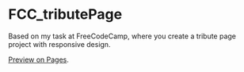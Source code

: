 # FCC_tributePage

Based on my task at FreeCodeCamp, where you create a tribute page project with responsive design.

[Preview on Pages](https://xs30snw.github.io/FCC_tributePage/).
